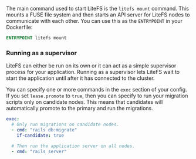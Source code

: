 The main command used to start LiteFS is the `litefs mount` command. This mounts
a FUSE file system and then starts an API server for LiteFS nodes to
communicate with each other. You can use this as the `ENTRYPOINT` in your
Dockerfile:

```dockerfile
ENTRYPOINT litefs mount
```

### Running as a supervisor

LiteFS can either be run on its own or it can act as a simple supervisor process
for your application. Running as a supervisor lets LiteFS wait to start the
application until after it has connected to the cluster.

You can specify one or more commands in the `exec` section of your config. If
you set `lease.promote` to `true`, then you can specify to run your migration
scripts only on candidate nodes. This means that candidates will automatically
promote to the primary and run the migrations.

```yml
exec:
  # Only run migrations on candidate nodes.
  - cmd: "rails db:migrate"
    if-candidate: true

  # Then run the application server on all nodes.
  - cmd: "rails server"
```

